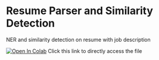 # Resume Parser and Similarity Detection
NER and similarity detection on resume with job description

[![Open In Colab](https://colab.research.google.com/assets/colab-badge.svg)](https://colab.research.google.com/drive/1afWgLJo4M2crwKIX0WLY3rnuxGrYCPi5#scrollTo=GewG95UVYl_a) Click this link to directly access the file
